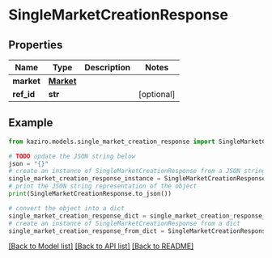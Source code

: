 # SingleMarketCreationResponse

## Properties

| Name       | Type                    | Description | Notes      |
| ---------- | ----------------------- | ----------- | ---------- |
| **market** | [**Market**](Market.md) |             |
| **ref_id** | **str**                 |             | [optional] |

## Example

```python
from kaziro.models.single_market_creation_response import SingleMarketCreationResponse

# TODO update the JSON string below
json = "{}"
# create an instance of SingleMarketCreationResponse from a JSON string
single_market_creation_response_instance = SingleMarketCreationResponse.from_json(json)
# print the JSON string representation of the object
print(SingleMarketCreationResponse.to_json())

# convert the object into a dict
single_market_creation_response_dict = single_market_creation_response_instance.to_dict()
# create an instance of SingleMarketCreationResponse from a dict
single_market_creation_response_from_dict = SingleMarketCreationResponse.from_dict(single_market_creation_response_dict)
```

[[Back to Model list]](../README.md#documentation-for-models) [[Back to API list]](../README.md#documentation-for-api-endpoints) [[Back to README]](../README.md)
